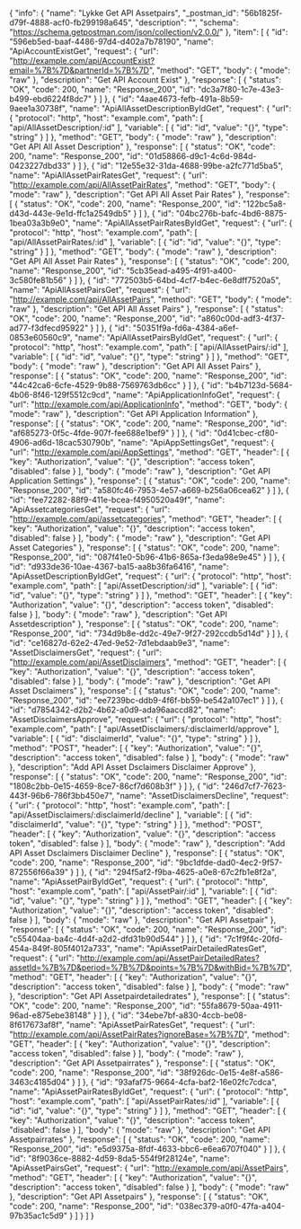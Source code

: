 {
  "info": {
    "name": "Lykke Get API Assetpairs",
    "_postman_id": "56b1825f-d79f-4888-acf0-fb299198a645",
    "description": "",
    "schema": "https://schema.getpostman.com/json/collection/v2.0.0/"
  },
  "item": [
    {
      "id": "596eb5ed-baaf-4486-97d4-d402a7b78190",
      "name": "ApiAccountExistGet",
      "request": {
        "url": "http://example.com/api/AccountExist?email=%7B%7D&partnerId=%7B%7D",
        "method": "GET",
        "body": {
          "mode": "raw"
        },
        "description": "Get API Account Exist"
      },
      "response": [
        {
          "status": "OK",
          "code": 200,
          "name": "Response_200",
          "id": "dc3a7f80-1c7e-43e3-b499-ebd6224f8dc7"
        }
      ]
    },
    {
      "id": "4aae4673-fefb-491a-8b59-9aee1a30738f",
      "name": "ApiAllAssetDescriptionByIdGet",
      "request": {
        "url": {
          "protocol": "http",
          "host": "example.com",
          "path": [
            "api/AllAssetDescription/:id"
          ],
          "variable": [
            {
              "id": "id",
              "value": "{}",
              "type": "string"
            }
          ]
        },
        "method": "GET",
        "body": {
          "mode": "raw"
        },
        "description": "Get API All Asset Description"
      },
      "response": [
        {
          "status": "OK",
          "code": 200,
          "name": "Response_200",
          "id": "01d58866-d9c1-4c6d-984d-0423227dbd33"
        }
      ]
    },
    {
      "id": "12e55e32-31da-4688-99be-a2fc771d5ba5",
      "name": "ApiAllAssetPairRatesGet",
      "request": {
        "url": "http://example.com/api/AllAssetPairRates",
        "method": "GET",
        "body": {
          "mode": "raw"
        },
        "description": "Get API All Asset Pair Rates"
      },
      "response": [
        {
          "status": "OK",
          "code": 200,
          "name": "Response_200",
          "id": "122bc5a8-d43d-443e-9e1d-ffc1a2549db5"
        }
      ]
    },
    {
      "id": "04bc276b-bafc-4bd6-8875-1bea03a3b9e0",
      "name": "ApiAllAssetPairRatesByIdGet",
      "request": {
        "url": {
          "protocol": "http",
          "host": "example.com",
          "path": [
            "api/AllAssetPairRates/:id"
          ],
          "variable": [
            {
              "id": "id",
              "value": "{}",
              "type": "string"
            }
          ]
        },
        "method": "GET",
        "body": {
          "mode": "raw"
        },
        "description": "Get API All Asset Pair Rates"
      },
      "response": [
        {
          "status": "OK",
          "code": 200,
          "name": "Response_200",
          "id": "5cb35ead-a495-4f91-a400-3c580fe81b56"
        }
      ]
    },
    {
      "id": "772503b5-64bd-4cf7-b4ec-6e8dff7520a5",
      "name": "ApiAllAssetPairsGet",
      "request": {
        "url": "http://example.com/api/AllAssetPairs",
        "method": "GET",
        "body": {
          "mode": "raw"
        },
        "description": "Get API All Asset Pairs"
      },
      "response": [
        {
          "status": "OK",
          "code": 200,
          "name": "Response_200",
          "id": "a860c00d-adf3-4f37-ad77-f3dfecd95922"
        }
      ]
    },
    {
      "id": "50351f9a-fd6a-4384-a6ef-0853e60560c9",
      "name": "ApiAllAssetPairsByIdGet",
      "request": {
        "url": {
          "protocol": "http",
          "host": "example.com",
          "path": [
            "api/AllAssetPairs/:id"
          ],
          "variable": [
            {
              "id": "id",
              "value": "{}",
              "type": "string"
            }
          ]
        },
        "method": "GET",
        "body": {
          "mode": "raw"
        },
        "description": "Get API All Asset Pairs"
      },
      "response": [
        {
          "status": "OK",
          "code": 200,
          "name": "Response_200",
          "id": "44c42ca6-6cfe-4529-9b88-7569763db6cc"
        }
      ]
    },
    {
      "id": "b4b7123d-5684-4b06-8f46-129f5512c9cd",
      "name": "ApiApplicationInfoGet",
      "request": {
        "url": "http://example.com/api/ApplicationInfo",
        "method": "GET",
        "body": {
          "mode": "raw"
        },
        "description": "Get API Application Information"
      },
      "response": [
        {
          "status": "OK",
          "code": 200,
          "name": "Response_200",
          "id": "af685273-0f5c-4fde-907f-fee688e1bef9"
        }
      ]
    },
    {
      "id": "0d41cbec-cf80-4906-ad6d-18cac530790b",
      "name": "ApiAppSettingsGet",
      "request": {
        "url": "http://example.com/api/AppSettings",
        "method": "GET",
        "header": [
          {
            "key": "Authorization",
            "value": "{}",
            "description": "access token",
            "disabled": false
          }
        ],
        "body": {
          "mode": "raw"
        },
        "description": "Get API Application Settings"
      },
      "response": [
        {
          "status": "OK",
          "code": 200,
          "name": "Response_200",
          "id": "a580fc46-7953-4e57-a669-b256a06cea62"
        }
      ]
    },
    {
      "id": "fee72282-88f9-411e-bcea-f4950520a49f",
      "name": "ApiAssetcategoriesGet",
      "request": {
        "url": "http://example.com/api/assetcategories",
        "method": "GET",
        "header": [
          {
            "key": "Authorization",
            "value": "{}",
            "description": "access token",
            "disabled": false
          }
        ],
        "body": {
          "mode": "raw"
        },
        "description": "Get API Asset Categories"
      },
      "response": [
        {
          "status": "OK",
          "code": 200,
          "name": "Response_200",
          "id": "087f41e0-5b96-41b6-865a-f3eda98e9e45"
        }
      ]
    },
    {
      "id": "d933de36-10ae-4367-ba15-aa8b36fa6416",
      "name": "ApiAssetDescriptionByIdGet",
      "request": {
        "url": {
          "protocol": "http",
          "host": "example.com",
          "path": [
            "api/AssetDescription/:id"
          ],
          "variable": [
            {
              "id": "id",
              "value": "{}",
              "type": "string"
            }
          ]
        },
        "method": "GET",
        "header": [
          {
            "key": "Authorization",
            "value": "{}",
            "description": "access token",
            "disabled": false
          }
        ],
        "body": {
          "mode": "raw"
        },
        "description": "Get API Assetdescription"
      },
      "response": [
        {
          "status": "OK",
          "code": 200,
          "name": "Response_200",
          "id": "734d9b8e-dd2c-49e7-9f27-292ccdb5d14d"
        }
      ]
    },
    {
      "id": "ce16827d-62e2-47ed-9e52-7d1ebdaab9e3",
      "name": "AssetDisclaimersGet",
      "request": {
        "url": "http://example.com/api/AssetDisclaimers",
        "method": "GET",
        "header": [
          {
            "key": "Authorization",
            "value": "{}",
            "description": "access token",
            "disabled": false
          }
        ],
        "body": {
          "mode": "raw"
        },
        "description": "Get API Asset Dsclaimers"
      },
      "response": [
        {
          "status": "OK",
          "code": 200,
          "name": "Response_200",
          "id": "ee7239bc-ddb9-4f6f-bb59-be542a107ec1"
        }
      ]
    },
    {
      "id": "d7854342-d2b2-4b62-a0d9-ada96aaccd82",
      "name": "AssetDisclaimersApprove",
      "request": {
        "url": {
          "protocol": "http",
          "host": "example.com",
          "path": [
            "api/AssetDisclaimers/:disclaimerId/approve"
          ],
          "variable": [
            {
              "id": "disclaimerId",
              "value": "{}",
              "type": "string"
            }
          ]
        },
        "method": "POST",
        "header": [
          {
            "key": "Authorization",
            "value": "{}",
            "description": "access token",
            "disabled": false
          }
        ],
        "body": {
          "mode": "raw"
        },
        "description": "Add API Asset Dsclaimers Disclaimer Approve"
      },
      "response": [
        {
          "status": "OK",
          "code": 200,
          "name": "Response_200",
          "id": "1808c2bb-0e15-4659-8ce7-86cf7d608b3f"
        }
      ]
    },
    {
      "id": "246d7cf7-7623-443f-96b6-786f3bb450e7",
      "name": "AssetDisclaimersDecline",
      "request": {
        "url": {
          "protocol": "http",
          "host": "example.com",
          "path": [
            "api/AssetDisclaimers/:disclaimerId/decline"
          ],
          "variable": [
            {
              "id": "disclaimerId",
              "value": "{}",
              "type": "string"
            }
          ]
        },
        "method": "POST",
        "header": [
          {
            "key": "Authorization",
            "value": "{}",
            "description": "access token",
            "disabled": false
          }
        ],
        "body": {
          "mode": "raw"
        },
        "description": "Add API Asset Dsclaimers Disclaimer Decline"
      },
      "response": [
        {
          "status": "OK",
          "code": 200,
          "name": "Response_200",
          "id": "9bc1dfde-dad0-4ec2-9f57-872556f66a39"
        }
      ]
    },
    {
      "id": "294f5af2-f9ba-4625-a0e8-67c2fb1e8f2a",
      "name": "ApiAssetPairByIdGet",
      "request": {
        "url": {
          "protocol": "http",
          "host": "example.com",
          "path": [
            "api/AssetPair/:id"
          ],
          "variable": [
            {
              "id": "id",
              "value": "{}",
              "type": "string"
            }
          ]
        },
        "method": "GET",
        "header": [
          {
            "key": "Authorization",
            "value": "{}",
            "description": "access token",
            "disabled": false
          }
        ],
        "body": {
          "mode": "raw"
        },
        "description": "Get API Assetpair"
      },
      "response": [
        {
          "status": "OK",
          "code": 200,
          "name": "Response_200",
          "id": "c55404aa-ba4c-4d4f-a2d2-dfd31b90d544"
        }
      ]
    },
    {
      "id": "7c1f9f4c-20fd-454a-849f-805f4012a733",
      "name": "ApiAssetPairDetailedRatesGet",
      "request": {
        "url": "http://example.com/api/AssetPairDetailedRates?assetId=%7B%7D&period=%7B%7D&points=%7B%7D&withBid=%7B%7D",
        "method": "GET",
        "header": [
          {
            "key": "Authorization",
            "value": "{}",
            "description": "access token",
            "disabled": false
          }
        ],
        "body": {
          "mode": "raw"
        },
        "description": "Get API Assetpairdetailedrates"
      },
      "response": [
        {
          "status": "OK",
          "code": 200,
          "name": "Response_200",
          "id": "55fa8679-50aa-4911-96ad-e875ebe38148"
        }
      ]
    },
    {
      "id": "34ebe7bf-a830-4ccb-be08-8f617673af8f",
      "name": "ApiAssetPairRatesGet",
      "request": {
        "url": "http://example.com/api/AssetPairRates?ignoreBase=%7B%7D",
        "method": "GET",
        "header": [
          {
            "key": "Authorization",
            "value": "{}",
            "description": "access token",
            "disabled": false
          }
        ],
        "body": {
          "mode": "raw"
        },
        "description": "Get API Assetpairrates"
      },
      "response": [
        {
          "status": "OK",
          "code": 200,
          "name": "Response_200",
          "id": "38f926dc-0e15-4e8f-a586-3463c4185d04"
        }
      ]
    },
    {
      "id": "93afaf75-9664-4cfa-baf2-16e02fc7cdca",
      "name": "ApiAssetPairRatesByIdGet",
      "request": {
        "url": {
          "protocol": "http",
          "host": "example.com",
          "path": [
            "api/AssetPairRates/:id"
          ],
          "variable": [
            {
              "id": "id",
              "value": "{}",
              "type": "string"
            }
          ]
        },
        "method": "GET",
        "header": [
          {
            "key": "Authorization",
            "value": "{}",
            "description": "access token",
            "disabled": false
          }
        ],
        "body": {
          "mode": "raw"
        },
        "description": "Get API Assetpairrates"
      },
      "response": [
        {
          "status": "OK",
          "code": 200,
          "name": "Response_200",
          "id": "e5d9375a-8fdf-4633-bbc6-e6ea6707f040"
        }
      ]
    },
    {
      "id": "8f9036ce-8882-4d59-8da5-554f9f28124e",
      "name": "ApiAssetPairsGet",
      "request": {
        "url": "http://example.com/api/AssetPairs",
        "method": "GET",
        "header": [
          {
            "key": "Authorization",
            "value": "{}",
            "description": "access token",
            "disabled": false
          }
        ],
        "body": {
          "mode": "raw"
        },
        "description": "Get API Assetpairs"
      },
      "response": [
        {
          "status": "OK",
          "code": 200,
          "name": "Response_200",
          "id": "038ec379-a0f0-47fa-a404-97b35ac1c5d9"
        }
      ]
    }
  ]
}